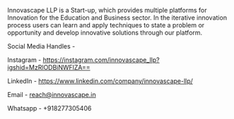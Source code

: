  Innovascape LLP is a Start-up, which provides multiple platforms for Innovation for the Education and Business sector. In the iterative innovation process users can learn and apply techniques to state a problem or opportunity and develop innovative solutions through our platform.

 Social  Media Handles - 

 Instagram - https://instagram.com/innovascape_llp?igshid=MzRlODBiNWFlZA==

 LinkedIn - https://www.linkedin.com/company/innovascape-llp/

 Email - reach@innovascape.in

 Whatsapp - +918277305406
